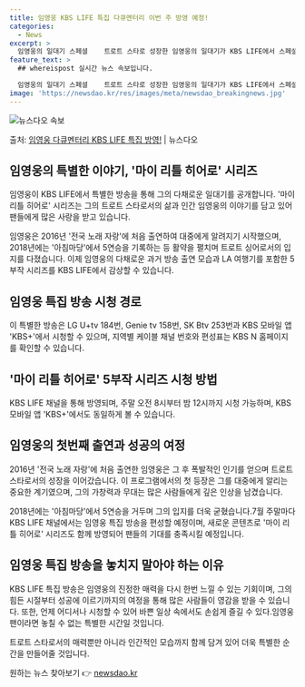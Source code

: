 ```yaml
---
title: 임영웅 KBS LIFE 특집 다큐멘터리 이번 주 방영 예정!
categories:
  - News
excerpt: >
  임영웅의 일대기 스페셜    트로트 스타로 성장한 임영웅의 일대기가 KBS LIFE에서 스페셜로 방영된다. …
feature_text: >
  ## whereispost 실시간 뉴스 속보입니다.

  임영웅의 일대기 스페셜    트로트 스타로 성장한 임영웅의 일대기가 KBS LIFE에서 스페셜로 방영된다. …
image: 'https://newsdao.kr/res/images/meta/newsdao_breakingnews.jpg'
---
```


![뉴스다오 속보](https://newsdao.kr/res/images/meta/newsdao_breakingnews.jpg)

<p>출처: <a href="https://newsdao.kr/4609" rel="dofollow">임영웅 다큐멘터리 KBS LIFE 특집 방영!</a> | 뉴스다오</p>

<h2 data-ke-size="size26">임영웅의 특별한 이야기, '마이 리틀 히어로' 시리즈</h2>
임영웅이 KBS LIFE에서 특별한 방송을 통해 그의 다채로운 일대기를 공개합니다. '마이 리틀 히어로' 시리즈는 그의 트로트 스타로서의 삶과 인간 임영웅의 이야기를 담고 있어 팬들에게 많은 사랑을 받고 있습니다.

<p data-ke-size="size16">임영웅은 2016년 '전국 노래 자랑'에 처음 출연하여 대중에게 알려지기 시작했으며, 2018년에는 '아침마당'에서 5연승을 기록하는 등 활약을 펼치며 트로트 싱어로서의 입지를 다졌습니다. 이제 임영웅의 다채로운 과거 방송 출연 모습과 LA 여행기를 포함한 5부작 시리즈를 KBS LIFE에서 감상할 수 있습니다.</p>

<h2 data-ke-size="size26">임영웅 특집 방송 시청 경로</h2>
이 특별한 방송은 LG U+tv 184번, Genie tv 158번, SK Btv 253번과 KBS 모바일 앱 'KBS+'에서 시청할 수 있으며, 지역별 케이블 채널 번호와 편성표는 KBS N 홈페이지를 확인할 수 있습니다.

<h2 data-ke-size="size26">'마이 리틀 히어로' 5부작 시리즈 시청 방법</h2>
KBS LIFE 채널을 통해 방영되며, 주말 오전 8시부터 밤 12시까지 시청 가능하며, KBS 모바일 앱 'KBS+'에서도 동일하게 볼 수 있습니다.

<h2 data-ke-size="size26">임영웅의 첫번째 출연과 성공의 여정</h2>
2016년 '전국 노래 자랑'에 처음 출연한 임영웅은 그 후 폭발적인 인기를 얻으며 트로트 스타로서의 성장을 이어갔습니다. 이 프로그램에서의 첫 등장은 그를 대중에게 알리는 중요한 계기였으며, 그의 가창력과 무대는 많은 사람들에게 깊은 인상을 남겼습니다.

<p data-ke-size="size16">2018년에는 '아침마당'에서 5연승을 거두며 그의 입지를 더욱 굳혔습니다.7월 주말마다 KBS LIFE 채널에서는 임영웅 특집 방송을 편성할 예정이며, 새로운 콘텐츠로 '마이 리틀 히어로' 시리즈도 함께 방영되어 팬들의 기대를 충족시킬 예정입니다.</p>

<h2 data-ke-size="size26">임영웅 특집 방송을 놓치지 말아야 하는 이유</h2>
KBS LIFE 특집 방송은 임영웅의 진정한 매력을 다시 한번 느낄 수 있는 기회이며, 그의 힘든 시절부터 성공에 이르기까지의 여정을 통해 많은 사람들이 영감을 받을 수 있습니다. 또한, 언제 어디서나 시청할 수 있어 바쁜 일상 속에서도 손쉽게 즐길 수 있다.임영웅 팬이라면 놓칠 수 없는 특별한 시간일 것입니다. 

<p data-ke-size="size16">트로트 스타로서의 매력뿐만 아니라 인간적인 모습까지 함께 담겨 있어 더욱 특별한 순간을 만들어줄 것입니다.</p> 

원하는 뉴스 찾아보기 👉 <a href="https://newsdao.kr" rel="dofollow">newsdao.kr</a>


